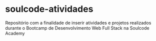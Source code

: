 # soulcode-atividades
Repositório com a finalidade de inserir atividades e projetos realizados durante o Bootcamp de Desenvolvimento Web Full Stack na Soulcode Academy

